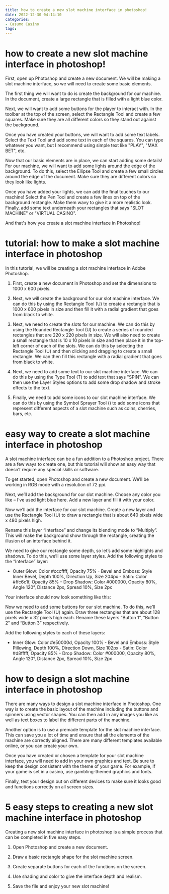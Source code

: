 ```yaml
---
title: how to create a new slot machine interface in photoshop!
date: 2022-12-30 04:14:10
categories:
- Casumo Casino
tags:
---
```



#  how to create a new slot machine interface in photoshop!

First, open up Photoshop and create a new document. We will be making a slot machine interface, so we will need to create some basic elements.

The first thing we will want to do is create the background for our machine. In the document, create a large rectangle that is filled with a light blue color.

Next, we will want to add some buttons for the player to interact with. In the toolbar at the top of the screen, select the Rectangle Tool and create a few squares. Make sure they are all different colors so they stand out against the background.

Once you have created your buttons, we will want to add some text labels. Select the Text Tool and add some text in each of the squares. You can type whatever you want, but I recommend using simple text like "PLAY", "MAX BET", etc.

Now that our basic elements are in place, we can start adding some details! For our machine, we will want to add some lights around the edge of the background. To do this, select the Ellipse Tool and create a few small circles around the edge of the document. Make sure they are different colors so they look like lights.

Once you have added your lights, we can add the final touches to our machine! Select the Pen Tool and create a few lines on top of the background rectangle. Make them wavy to give it a more realistic look. Finally, add some text underneath your rectangles that says "SLOT MACHINE" or "VIRTUAL CASINO".

And that's how you create a slot machine interface in Photoshop!

#  tutorial: how to make a slot machine interface in photoshop

In this tutorial, we will be creating a slot machine interface in Adobe Photoshop.

1. First, create a new document in Photoshop and set the dimensions to 1000 x 600 pixels.

2. Next, we will create the background for our slot machine interface. We can do this by using the Rectangle Tool (U) to create a rectangle that is 1000 x 600 pixels in size and then fill it with a radial gradient that goes from black to white.

3. Next, we need to create the slots for our machine. We can do this by using the Rounded Rectangle Tool (U) to create a series of rounded rectangles that are 220 x 220 pixels in size. We will also need to create a small rectangle that is 10 x 10 pixels in size and then place it in the top-left corner of each of the slots. We can do this by selecting the Rectangle Tool (U) and then clicking and dragging to create a small rectangle. We can then fill this rectangle with a radial gradient that goes from black to white.

4. Next, we need to add some text to our slot machine interface. We can do this by using the Type Tool (T) to add text that says "SPIN". We can then use the Layer Styles options to add some drop shadow and stroke effects to the text.

5. Finally, we need to add some icons to our slot machine interface. We can do this by using the Symbol Sprayer Tool () to add some icons that represent different aspects of a slot machine such as coins, cherries, bars, etc.

#  easy way to create a slot machine interface in photoshop

A slot machine interface can be a fun addition to a Photoshop project. There are a few ways to create one, but this tutorial will show an easy way that doesn’t require any special skills or software.

To get started, open Photoshop and create a new document. We’ll be working in RGB mode with a resolution of 72 ppi.

Next, we’ll add the background for our slot machine. Choose any color you like – I’ve used light blue here. Add a new layer and fill it with your color.

Now we’ll add the interface for our slot machine. Create a new layer and use the Rectangle Tool (U) to draw a rectangle that is about 640 pixels wide x 480 pixels high.

Rename this layer “Interface” and change its blending mode to “Multiply”. This will make the background show through the rectangle, creating the illusion of an interface behind it.

We need to give our rectangle some depth, so let’s add some highlights and shadows. To do this, we’ll use some layer styles. Add the following styles to the “Interface” layer:

- Outer Glow: Color #cccffff, Opacity 75% - Bevel and Emboss: Style Inner Bevel, Depth 100%, Direction Up, Size 204px - Satin: Color #ffc6c1f, Opacity 85% - Drop Shadow: Color #000000, Opacity 80%, Angle 120°, Distance 2px, Spread 10%, Size 2px

Your interface should now look something like this:















  Now we need to add some buttons for our slot machine. To do this, we’ll use the Rectangle Tool (U) again. Draw three rectangles that are about 128 pixels wide x 32 pixels high each. Rename these layers “Button 1”, “Button 2” and “Button 3” respectively.

Add the following styles to each of these layers: 





  - Inner Glow: Color #e50000d, Opacity 100% - Bevel and Emboss: Style Pillowing, Depth 100%, Direction Down, Size 102px  - Satin: Color #d8fffff, Opacity 85%  - Drop Shadow: Color #000000, Opacity 80%, Angle 120°, Distance 2px, Spread 10%, Size 2px

#  how to design a slot machine interface in photoshop

There are many ways to design a slot machine interface in Photoshop. One way is to create the basic layout of the machine including the buttons and spinners using vector shapes. You can then add in any images you like as well as text boxes to label the different parts of the machine.

Another option is to use a premade template for the slot machine interface. This can save you a lot of time and ensure that all the elements of the machine are correctly aligned. There are many different templates available online, or you can create your own.

Once you have created or chosen a template for your slot machine interface, you will need to add in your own graphics and text. Be sure to keep the design consistent with the theme of your game. For example, if your game is set in a casino, use gambling-themed graphics and fonts.

Finally, test your design out on different devices to make sure it looks good and functions correctly on all screen sizes.

#  5 easy steps to creating a new slot machine interface in photoshop

Creating a new slot machine interface in photoshop is a simple process that can be completed in five easy steps.

1. Open Photoshop and create a new document.

2. Draw a basic rectangle shape for the slot machine screen.

3. Create separate buttons for each of the functions on the screen.

4. Use shading and color to give the interface depth and realism.

5. Save the file and enjoy your new slot machine!
